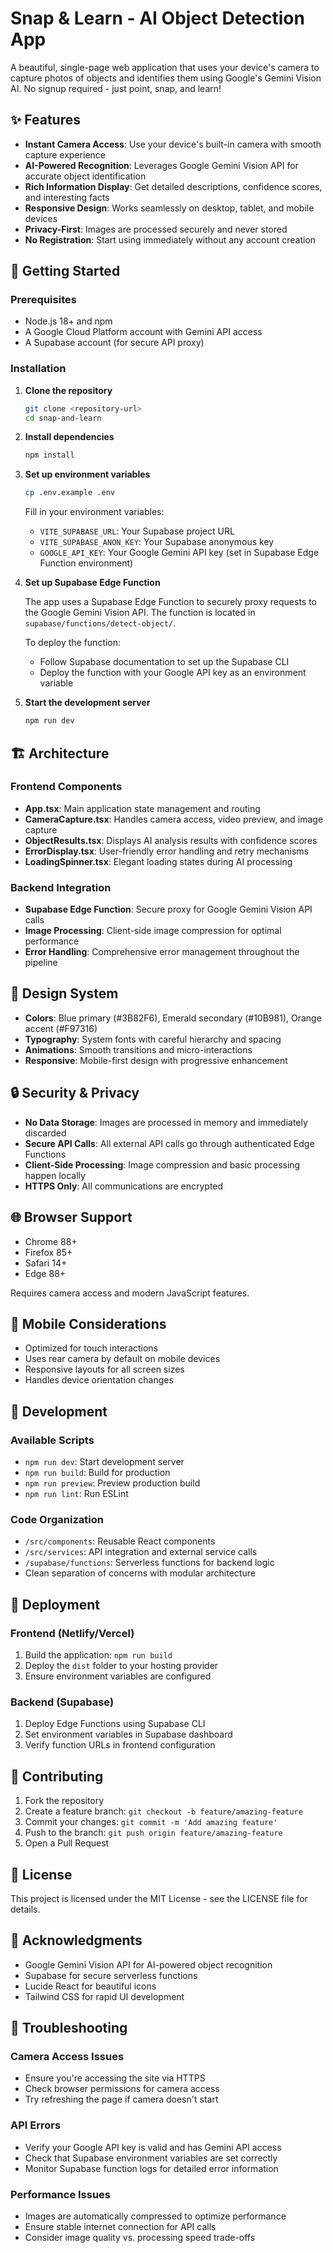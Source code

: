# Snap & Learn - AI Object Detection App

A beautiful, single-page web application that uses your device's camera to capture photos of objects and identifies them using Google's Gemini Vision AI. No signup required - just point, snap, and learn!

## ✨ Features

- **Instant Camera Access**: Use your device's built-in camera with smooth capture experience
- **AI-Powered Recognition**: Leverages Google Gemini Vision API for accurate object identification
- **Rich Information Display**: Get detailed descriptions, confidence scores, and interesting facts
- **Responsive Design**: Works seamlessly on desktop, tablet, and mobile devices
- **Privacy-First**: Images are processed securely and never stored
- **No Registration**: Start using immediately without any account creation

## 🚀 Getting Started

### Prerequisites

- Node.js 18+ and npm
- A Google Cloud Platform account with Gemini API access
- A Supabase account (for secure API proxy)

### Installation

1. **Clone the repository**
   ```bash
   git clone <repository-url>
   cd snap-and-learn
   ```

2. **Install dependencies**
   ```bash
   npm install
   ```

3. **Set up environment variables**
   ```bash
   cp .env.example .env
   ```
   
   Fill in your environment variables:
   - `VITE_SUPABASE_URL`: Your Supabase project URL
   - `VITE_SUPABASE_ANON_KEY`: Your Supabase anonymous key
   - `GOOGLE_API_KEY`: Your Google Gemini API key (set in Supabase Edge Function environment)

4. **Set up Supabase Edge Function**
   
   The app uses a Supabase Edge Function to securely proxy requests to the Google Gemini Vision API. The function is located in `supabase/functions/detect-object/`.

   To deploy the function:
   - Follow Supabase documentation to set up the Supabase CLI
   - Deploy the function with your Google API key as an environment variable

5. **Start the development server**
   ```bash
   npm run dev
   ```

## 🏗️ Architecture

### Frontend Components

- **App.tsx**: Main application state management and routing
- **CameraCapture.tsx**: Handles camera access, video preview, and image capture
- **ObjectResults.tsx**: Displays AI analysis results with confidence scores
- **ErrorDisplay.tsx**: User-friendly error handling and retry mechanisms
- **LoadingSpinner.tsx**: Elegant loading states during AI processing

### Backend Integration

- **Supabase Edge Function**: Secure proxy for Google Gemini Vision API calls
- **Image Processing**: Client-side image compression for optimal performance
- **Error Handling**: Comprehensive error management throughout the pipeline

## 🎨 Design System

- **Colors**: Blue primary (#3B82F6), Emerald secondary (#10B981), Orange accent (#F97316)
- **Typography**: System fonts with careful hierarchy and spacing
- **Animations**: Smooth transitions and micro-interactions
- **Responsive**: Mobile-first design with progressive enhancement

## 🔒 Security & Privacy

- **No Data Storage**: Images are processed in memory and immediately discarded
- **Secure API Calls**: All external API calls go through authenticated Edge Functions
- **Client-Side Processing**: Image compression and basic processing happen locally
- **HTTPS Only**: All communications are encrypted

## 🌐 Browser Support

- Chrome 88+
- Firefox 85+
- Safari 14+
- Edge 88+

Requires camera access and modern JavaScript features.

## 📱 Mobile Considerations

- Optimized for touch interactions
- Uses rear camera by default on mobile devices
- Responsive layouts for all screen sizes
- Handles device orientation changes

## 🧪 Development

### Available Scripts

- `npm run dev`: Start development server
- `npm run build`: Build for production
- `npm run preview`: Preview production build
- `npm run lint`: Run ESLint

### Code Organization

- `/src/components`: Reusable React components
- `/src/services`: API integration and external service calls
- `/supabase/functions`: Serverless functions for backend logic
- Clean separation of concerns with modular architecture

## 🚀 Deployment

### Frontend (Netlify/Vercel)

1. Build the application: `npm run build`
2. Deploy the `dist` folder to your hosting provider
3. Ensure environment variables are configured

### Backend (Supabase)

1. Deploy Edge Functions using Supabase CLI
2. Set environment variables in Supabase dashboard
3. Verify function URLs in frontend configuration

## 🤝 Contributing

1. Fork the repository
2. Create a feature branch: `git checkout -b feature/amazing-feature`
3. Commit your changes: `git commit -m 'Add amazing feature'`
4. Push to the branch: `git push origin feature/amazing-feature`
5. Open a Pull Request

## 📄 License

This project is licensed under the MIT License - see the LICENSE file for details.

## 🙏 Acknowledgments

- Google Gemini Vision API for AI-powered object recognition
- Supabase for secure serverless functions
- Lucide React for beautiful icons
- Tailwind CSS for rapid UI development

## 🔧 Troubleshooting

### Camera Access Issues
- Ensure you're accessing the site via HTTPS
- Check browser permissions for camera access
- Try refreshing the page if camera doesn't start

### API Errors
- Verify your Google API key is valid and has Gemini API access
- Check that Supabase environment variables are set correctly
- Monitor Supabase function logs for detailed error information

### Performance Issues
- Images are automatically compressed to optimize performance
- Ensure stable internet connection for API calls
- Consider image quality vs. processing speed trade-offs